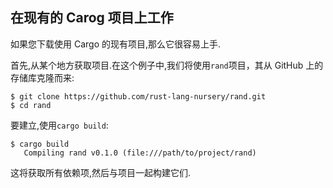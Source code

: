 ## 在现有的 Carog 项目上工作

如果您下载使用 Cargo 的现有项目,那么它很容易上手.

首先,从某个地方获取项目.在这个例子中,我们将使用`rand`项目，其从 GitHub 上的存储库克隆而来:

```shell
$ git clone https://github.com/rust-lang-nursery/rand.git
$ cd rand
```

要建立,使用`cargo build`:

```shell
$ cargo build
   Compiling rand v0.1.0 (file:///path/to/project/rand)
```

这将获取所有依赖项,然后与项目一起构建它们.
